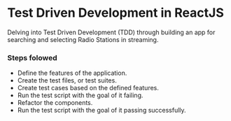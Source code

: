 # Test Driven Development in ReactJS
Delving into Test Driven Development (TDD) through building an app for searching and selecting Radio Stations in streaming.

### Steps folowed
<ul>
    <li>Define the features of the application.</li>
    <li>Create the test files, or test suites.</li>
    <li>Create test cases based on the defined features.</li>
    <li>Run the test script with the goal of it failing.</li>
    <li>Refactor the components.</li>
    <li>Run the test script with the goal of it passing successfully.</li>
</ul>


